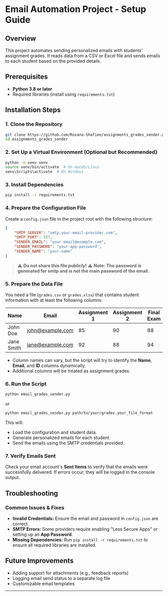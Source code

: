 # Email Automation Project - Setup Guide

## Overview
This project automates sending personalized emails with students' assignment grades. It reads data from a CSV or Excel file and sends emails to each student based on the provided details.

## Prerequisites
- **Python 3.8 or later**
- Required libraries (install using `requirements.txt`)

## Installation Steps

### 1. Clone the Repository
```bash
git clone https://github.com/Roxana-Shafiee/assignments_grades_sender.git
cd assignments_grades_sender
```

### 2. Set Up a Virtual Environment (Optional but Recommended)
```bash
python -m venv venv
source venv/bin/activate  # On macOS/Linux
venv\Scripts\activate  # On Windows
```

### 3. Install Dependencies
```bash
pip install -r requirements.txt
```

### 4. Prepare the Configuration File
Create a `config.json` file in the project root with the following structure:
```json
{
    "SMTP_SERVER": "smtp.your-email-provider.com",
    "SMTP_PORT": 587,
    "SENDER_EMAIL": "your-email@example.com",
    "SENDER_PASSWORD": "your-app-password",
    "SENDER_NAME": "your-name"
}
```
> ⚠️ **Do not share this file publicly!**
> ⚠️ **Note: The password is generated for smtp and is not the main password of the email.**

### 5. Prepare the Data File
You need a file (`grades.csv` or `grades.xlsx`) that contains student information with at least the following columns:

| Name         | Email              | Assignment 1 | Assignment 2 | Final Exam |
|-------------|--------------------|--------------|-------------|------------|
| John Doe    | john@example.com   | 85          | 90          | 88         |
| Jane Smith  | jane@example.com   | 92          | 88          | 94         |

- Column names can vary, but the script will try to identify the **Name**, **Email**, and **ID** columns dynamically.
- Additional columns will be treated as assignment grades.

### 6. Run the Script
```bash
python email_grades_sender.py
```
or
```bash
python email_grades_sender.py path/to/your/grades.your_file_format
```
This will:
- Load the configuration and student data.
- Generate personalized emails for each student.
- Send the emails using the SMTP credentials provided.

### 7. Verify Emails Sent
Check your email account's **Sent Items** to verify that the emails were successfully delivered. If errors occur, they will be logged in the console output.

## Troubleshooting
### Common Issues & Fixes
- **Invalid Credentials:** Ensure the email and password in `config.json` are correct.
- **SMTP Errors:** Some providers require enabling "Less Secure Apps" or setting up an **App Password**.
- **Missing Dependencies:** Run `pip install -r requirements.txt` to ensure all required libraries are installed.

## Future Improvements
- Adding support for attachments (e.g., feedback reports)
- Logging email send status to a separate log file
- Customizable email templates

---
